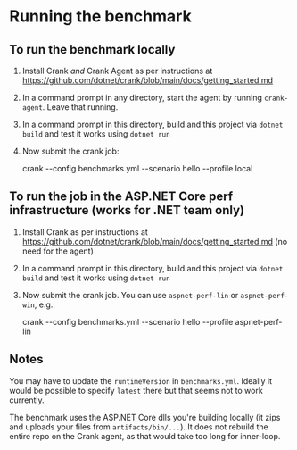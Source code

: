 # Running the benchmark

## To run the benchmark locally

1. Install Crank *and* Crank Agent as per instructions at https://github.com/dotnet/crank/blob/main/docs/getting_started.md
1. In a command prompt in any directory, start the agent by running `crank-agent`. Leave that running.
1. In a command prompt in this directory, build and this project via `dotnet build` and test it works using `dotnet run`
1. Now submit the crank job:

    crank --config benchmarks.yml --scenario hello --profile local

## To run the job in the ASP.NET Core perf infrastructure (works for .NET team only)

1. Install Crank as per instructions at https://github.com/dotnet/crank/blob/main/docs/getting_started.md (no need for the agent)
1. In a command prompt in this directory, build and this project via `dotnet build` and test it works using `dotnet run`
1. Now submit the crank job. You can use `aspnet-perf-lin` or `aspnet-perf-win`, e.g.:

    crank --config benchmarks.yml --scenario hello --profile aspnet-perf-lin

## Notes

You may have to update the `runtimeVersion` in `benchmarks.yml`. Ideally it would be possible to specify `latest` there but that seems not to work currently.

The benchmark uses the ASP.NET Core dlls you're building locally (it zips and uploads your files from `artifacts/bin/...`). It does not rebuild the entire repo on the Crank agent, as that would take too long for inner-loop.
